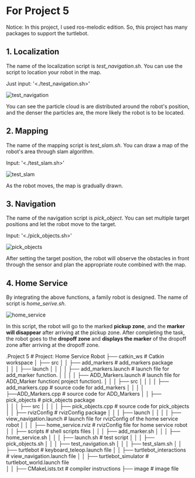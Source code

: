 # For Project 5 

Notice: In this project, I used ros-melodic edition. So, this project has many packages to support the turtlebot.

## 1.  Localization 

The name of the localization script is *test_navigation.sh*.  You can use the script to location your robot in the map. 

Just input: '<./test_navigation.sh>'

![test_navigation](https://user-images.githubusercontent.com/69617000/156378470-088a6d94-f4a9-4893-9c1b-3f9a7af9345d.png)

You can see the particle cloud is are distributed around the robot's position, and the denser the particles are, the more likely the robot is to be located.

## 2. Mapping
 
The name of the mapping script is *test_slam.sh*. You can draw a map of the robot's area through slam algorithm.

Input: '<./test_slam.sh>'

![test_slam](https://user-images.githubusercontent.com/69617000/156380032-a6123f03-2675-42c7-b476-dba684b7d975.png)

As the robot moves, the map is gradually drawn.

## 3. Navigation

The name of  the navigation script is *pick_object*.  You can set multiple target positions and let the robot move to the target.

Input: '<./pick_objects.sh>'

![pick_objects](https://user-images.githubusercontent.com/69617000/156380895-6a75c4a4-e388-4ccf-8fd4-95eadac6a5c7.png)

After setting the target position, the robot will observe the obstacles in front through the sensor and plan the appropriate route combined with the map.

## 4. Home Service

By integrating the above functions, a family robot is designed. The name of script is *home_serive.sh*. 

![home_service](https://user-images.githubusercontent.com/69617000/156382076-c6276e4a-2d05-4bac-8ab9-891f8bd7ece6.png)

In this script, the robot will go to the marked __pickup zone__, and the __marker will disappear__ after arriving at the pickup zone. After completing the task, the robot goes to the __dropoff zone__ and __displays the marker__ of the dropoff zone after arriving at the dropoff zone.

.Project 5                                        # Project: Home Service Robot 
├── catkin_ws                                             # Catkin workspace
│   ├── src
│   │   ├── add_markers                                   # add_markers package        
│   │   │   ├── launch
│   │   │   │   ├── add_markers.launch   # launch file for add_marker function.
│   │   │   │   ├── ADD_Markers.launch   # launch file for ADD_Marker function( project function).
│   │   │   ├── src
│   │   │   │   ├── add_markers.cpp                       # source code for add_markers
│   │   │   │   ├──ADD_Markers.cpp                  # source code for ADD_Markers
│   │   ├── pick_objects                                  # pick_objects package     
│   │   │   ├── src
│   │   │   │   ├── pick_objects.cpp                      # source code for pick_objects
│   │   ├── rvizConfig                                    # rvizConfig package 
│   │   │   ├── launch
│   │   │   │   ├── view_navigation.launch   # launch file for rvizConfig of the home service robot
│   │   │   ├── home_service.rviz              # rvizConfig file for home service robot  
│   │   ├── scripts                                       # shell scripts files
│   │   │   ├── add_marker.sh 
│   │   │   ├── home_service.sh 
│   │   │   ├── launch.sh                         # test script
│   │   │   ├── pick_objects.sh
│   │   │   ├── test_navigation.sh
│   │   │   ├── test_slam.sh
│   │   ├── turtlebot                                     # keyboard_teleop.launch file
│   │   ├── turtlebot_interactions                        # view_navigation.launch file
│   │   ├── turtlebot_simulator                           # turtlebot_world.launch file       
│   │   ├── CMakeLists.txt                                # compiler instructions
├── image                # image file
